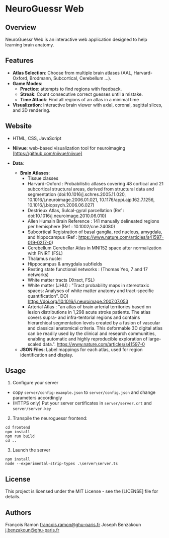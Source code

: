 # NeuroGuessr Web

## Overview

NeuroGuessr Web is an interactive web application designed to help learning brain anatomy. 

## Features

- **Atlas Selection**: Choose from multiple brain atlases (AAL, Harvard-Oxford, Brodmann, Subcortical, Cerebellum ...).
- **Game Modes**:
  - **Practice**: attempts to find regions with feedback.
  - **Streak**: Count consecutive correct guesses until a mistake.
  - **Time Attack**: Find all regions of an atlas in a minimal time
- **Visualization**: Interactive brain viewer with axial, coronal, sagittal slices, and 3D rendering.


## Website

  - HTML, CSS, JavaScript 
  - **Niivue**: web-based visualization tool for neuroimaging [https://github.com/niivue/niivue]

- **Data**:
  - **Brain Atlases**:
    - Tissue classes
    - Harvard-Oxford : Probabilistic atlases covering 48 cortical and 21 subcortical structural areas, derived from structural data and segmentation (doi:10.1016/j.schres.2005.11.020, 10.1016/j.neuroimage.2006.01.021, 10.1176/appi.ajp.162.7.1256, 10.1016/j.biopsych.2006.06.027)
    - Destrieux Atlas, Sulcal-gyral parcellation (Ref : doi:10.1016/j.neuroimage.2010.06.010)
    - Allen Humain Brain Reference : 141 manually delineated regions per hemisphere (Ref : 10.1002/cne.24080)
    - Subcortical Registration of  basal ganglia, red nucleus, amygdala, and hippocampus (Ref : https://www.nature.com/articles/s41597-019-0217-0)
    - Cerebellum Cerebellar Atlas in MNI152 space after normalization with FNIRT (FSL)
    - Thalamus nuclei 
    - Hippocampus & amygdala subfields
    - Resting state functional networks : (Thomas Yeo, 7 and 17 networks)
    - White matter tracts (Xtract, FSL)
    - White matter (JHU) : "Tract probability maps in stereotaxic spaces: Analyses of white matter anatomy and tract-specific quantification". DOI https://doi.org/10.1016/j.neuroimage.2007.07.053
    - Arterial Atlas : "an atlas of brain arterial territories based on lesion distributions in 1,298 acute stroke patients. The atlas covers supra- and infra-tentorial regions and contains hierarchical segmentation levels created by a fusion of vascular and classical anatomical criteria. This deformable 3D digital atlas can be readily used by the clinical and research communities, enabling automatic and highly reproducible exploration of large-scaled data.". https://www.nature.com/articles/s41597-0
  - **JSON Files**: Label mappings for each atlas, used for region identification and display.

## Usage

1. Configure your server

- copy `server/config-example.json` to `server/config.json` and change parameters accordingly
- (HTTPS only) Put your server certificates in `server/server.crt` and `server/server.key`

2. Transpile the neuroguessr frontend:

```
cd frontend
npm install
npm run build
cd ..
```

3. Launch the server

```
npm install 
node --experimental-strip-types .\server\server.ts
```

## License

This project is licensed under the MIT License - see the [LICENSE] file for details.

## Authors 
François Ramon
francois.ramon@ghu-paris.fr 
Joseph Benzakoun 
j.benzakoun@ghu-paris.fr
